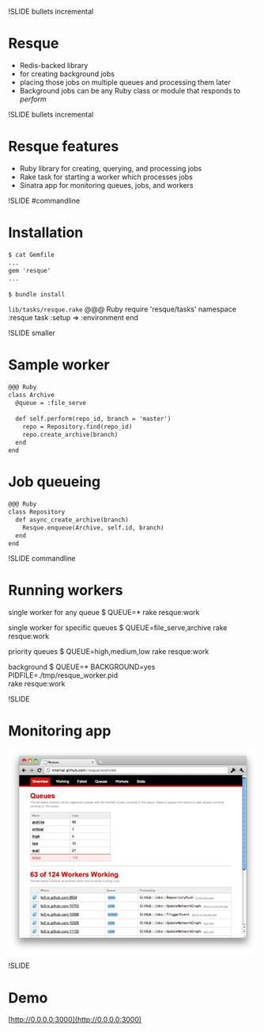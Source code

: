 !SLIDE bullets incremental

# Resque #

* Redis-backed library
* for creating background jobs
* placing those jobs on multiple queues and processing them later
* Background jobs can be any Ruby class or module that responds to *perform*

!SLIDE bullets incremental

# Resque features #

* Ruby library for creating, querying, and processing jobs
* Rake task for starting a worker which processes jobs
* Sinatra app for monitoring queues, jobs, and workers

!SLIDE #commandline

# Installation

    $ cat Gemfile
    ...
    gem 'resque'
    ...

    $ bundle install

`lib/tasks/resque.rake`
    @@@ Ruby
    require 'resque/tasks'
    namespace :resque
      task :setup => :environment
    end


!SLIDE smaller
# Sample worker #

    @@@ Ruby
    class Archive
      @queue = :file_serve

      def self.perform(repo_id, branch = 'master')
        repo = Repository.find(repo_id)
        repo.create_archive(branch)
      end
    end

# Job queueing #

    @@@ Ruby
    class Repository
      def async_create_archive(branch)
        Resque.enqueue(Archive, self.id, branch)
      end
    end

!SLIDE commandline

# Running workers #

single worker for any queue
    $ QUEUE=* rake resque:work

single worker for specific queues
    $ QUEUE=file_serve,archive rake resque:work

priority queues
    $ QUEUE=high,medium,low rake resque:work

background
    $ QUEUE=* BACKGROUND=yes PIDFILE=./tmp/resque_worker.pid \
      rake resque:work

!SLIDE

# Monitoring app

![Resque web](resque_web.png)

!SLIDE

# Demo

[http://0.0.0.0:3000](http://0.0.0.0:3000)
